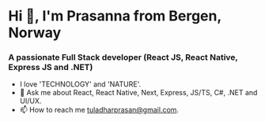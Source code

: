 # Hi 👋, I'm Prasanna from Bergen, Norway

### A passionate Full Stack developer (React JS, React Native, Express JS and .NET)

- I love 'TECHNOLOGY' and 'NATURE'. 
- 💬 Ask me about React, React Native, Next, Express, JS/TS, C#, .NET and UI/UX.
- 📫 How to reach me tuladharprasan@gmail.com.
